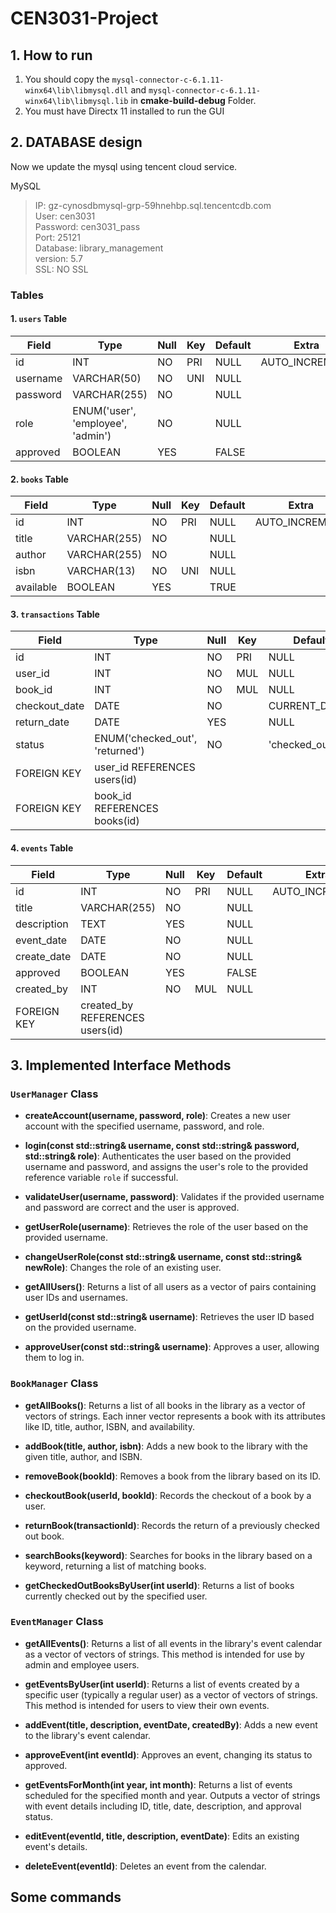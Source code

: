 # CEN3031-Project

## 1. How to run
1. You should copy the `mysql-connector-c-6.1.11-winx64\lib\libmysql.dll` and `mysql-connector-c-6.1.11-winx64\lib\libmysql.lib` in **cmake-build-debug** Folder.
2. You must have Directx 11 installed to run the GUI


## 2. DATABASE design

Now we update the mysql using tencent cloud service.

MySQL
>IP: gz-cynosdbmysql-grp-59hnehbp.sql.tencentcdb.com  
User: cen3031  
Password: cen3031_pass  
Port: 25121  
Database: library_management  
version: 5.7  
SSL: NO SSL  


### Tables

#### 1. `users` Table

| Field    | Type                             | Null | Key  | Default | Extra          |
|----------|----------------------------------|------|------|---------|----------------|
| id       | INT                              | NO   | PRI  | NULL    | AUTO_INCREMENT |
| username | VARCHAR(50)                      | NO   | UNI  | NULL    |                |
| password | VARCHAR(255)                     | NO   |      | NULL    |                |
| role     | ENUM('user', 'employee', 'admin')| NO   |      | NULL    |                |
| approved | BOOLEAN                          | YES  |      | FALSE   |                |

#### 2. `books` Table

| Field    | Type         | Null | Key  | Default | Extra          |
|----------|--------------|------|------|---------|----------------|
| id       | INT          | NO   | PRI  | NULL    | AUTO_INCREMENT |
| title    | VARCHAR(255) | NO   |      | NULL    |                |
| author   | VARCHAR(255) | NO   |      | NULL    |                |
| isbn     | VARCHAR(13)  | NO   | UNI  | NULL    |                |
| available| BOOLEAN      | YES  |      | TRUE    |                |

#### 3. `transactions` Table

| Field         | Type                              | Null | Key  | Default         | Extra          |
|---------------|-----------------------------------|------|------|-----------------|----------------|
| id            | INT                               | NO   | PRI  | NULL            | AUTO_INCREMENT |
| user_id       | INT                               | NO   | MUL  | NULL            |                |
| book_id       | INT                               | NO   | MUL  | NULL            |                |
| checkout_date | DATE                              | NO   |      | CURRENT_DATE()  |                |
| return_date   | DATE                              | YES  |      | NULL            |                |
| status        | ENUM('checked_out', 'returned')   | NO   |      | 'checked_out'   |                |
| FOREIGN KEY   | user_id REFERENCES users(id)      |      |      |                 |                |
| FOREIGN KEY   | book_id REFERENCES books(id)      |      |      |                 |                |

#### 4. `events` Table

| Field       | Type         | Null | Key  | Default | Extra          |
|-------------|--------------|------|------|---------|----------------|
| id          | INT          | NO   | PRI  | NULL    | AUTO_INCREMENT |
| title       | VARCHAR(255) | NO   |      | NULL    |                |
| description | TEXT         | YES  |      | NULL    |                |
| event_date  | DATE         | NO   |      | NULL    |                |
| create_date | DATE         | NO   |      | NULL    |                |
| approved    | BOOLEAN      | YES  |      | FALSE   |                |
| created_by  | INT          | NO   | MUL  | NULL    |                |
| FOREIGN KEY | created_by REFERENCES users(id) | | | |                |

## 3. Implemented Interface Methods

### `UserManager` Class

- **createAccount(username, password, role)**: Creates a new user account with the specified username, password, and role.

- **login(const std::string& username, const std::string& password, std::string& role)**: Authenticates the user based on the provided username and password, and assigns the user's role to the provided reference variable `role` if successful.

- **validateUser(username, password)**: Validates if the provided username and password are correct and the user is approved.

- **getUserRole(username)**: Retrieves the role of the user based on the provided username.

- **changeUserRole(const std::string& username, const std::string& newRole)**: Changes the role of an existing user.

- **getAllUsers()**: Returns a list of all users as a vector of pairs containing user IDs and usernames.

- **getUserId(const std::string& username)**: Retrieves the user ID based on the provided username.

- **approveUser(const std::string& username)**: Approves a user, allowing them to log in.

### `BookManager` Class

- **getAllBooks()**: Returns a list of all books in the library as a vector of vectors of strings. Each inner vector represents a book with its attributes like ID, title, author, ISBN, and availability.

- **addBook(title, author, isbn)**: Adds a new book to the library with the given title, author, and ISBN.

- **removeBook(bookId)**: Removes a book from the library based on its ID.

- **checkoutBook(userId, bookId)**: Records the checkout of a book by a user.

- **returnBook(transactionId)**: Records the return of a previously checked out book.

- **searchBooks(keyword)**: Searches for books in the library based on a keyword, returning a list of matching books.

- **getCheckedOutBooksByUser(int userId)**: Returns a list of books currently checked out by the specified user.

### `EventManager` Class

- **getAllEvents()**: Returns a list of all events in the library's event calendar as a vector of vectors of strings. This method is intended for use by admin and employee users.

- **getEventsByUser(int userId)**: Returns a list of events created by a specific user (typically a regular user) as a vector of vectors of strings. This method is intended for users to view their own events.

- **addEvent(title, description, eventDate, createdBy)**: Adds a new event to the library's event calendar.

- **approveEvent(int eventId)**: Approves an event, changing its status to approved.

- **getEventsForMonth(int year, int month)**: Returns a list of events scheduled for the specified month and year. Outputs a vector of strings with event details including ID, title, date, description, and approval status.

- **editEvent(eventId, title, description, eventDate)**: Edits an existing event's details.

- **deleteEvent(eventId)**: Deletes an event from the calendar.


## Some commands





